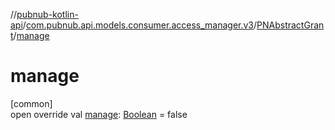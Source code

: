 //[pubnub-kotlin-api](../../../index.md)/[com.pubnub.api.models.consumer.access_manager.v3](../index.md)/[PNAbstractGrant](index.md)/[manage](manage.md)

# manage

[common]\
open override val [manage](manage.md): [Boolean](https://kotlinlang.org/api/latest/jvm/stdlib/kotlin-stdlib/kotlin/-boolean/index.html) = false
